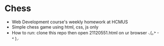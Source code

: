 # Chess

- Web Development course's weekly homework at HCMUS
- Simple chess game using html, css, js only
- How to run: clone this repo then open 21120551.html on ur browser ⸜(｡˃ ᵕ ˂ )⸝
